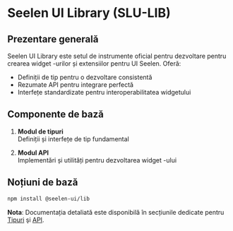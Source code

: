 # **Seelen UI Library (SLU-LIB)**

## Prezentare generală

Seelen UI Library este setul de instrumente oficial pentru dezvoltare pentru crearea widget -urilor și extensiilor pentru UI Seelen. Oferă:

* Definiții de tip pentru o dezvoltare consistentă
* Rezumate API pentru integrare perfectă
* Interfețe standardizate pentru interoperabilitatea widgetului

## Componente de bază

1. **Modul de tipuri**\
   Definiții și interfețe de tip fundamental

2. **Modul API**\
   Implementări și utilități pentru dezvoltarea widget -ului

## Noțiuni de bază

```bash
npm install @seelen-ui/lib
```

**Nota**: Documentația detaliată este disponibilă în secțiunile dedicate pentru [Tipuri](./library-types) şi [API](./library-api).
